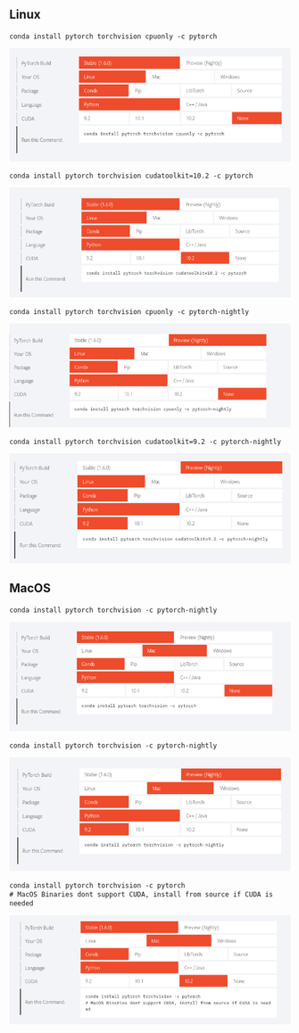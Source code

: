 

## Linux

```
conda install pytorch torchvision cpuonly -c pytorch
```

![image-20200830142123191](assets/INSTALL/image-20200830142123191.png)





```
conda install pytorch torchvision cudatoolkit=10.2 -c pytorch
```

![image-20200830142105228](assets/INSTALL/image-20200830142105228.png)





```
conda install pytorch torchvision cpuonly -c pytorch-nightly
```

![image-20200830142145949](assets/INSTALL/image-20200830142145949.png)





```
conda install pytorch torchvision cudatoolkit=9.2 -c pytorch-nightly
```

![image-20200830142202925](assets/INSTALL/image-20200830142202925.png)



## MacOS

```
conda install pytorch torchvision -c pytorch-nightly
```



![image-20200830142251065](assets/INSTALL/image-20200830142251065.png)



```
conda install pytorch torchvision -c pytorch-nightly
```

![image-20200830142225896](assets/INSTALL/image-20200830142225896.png)



```
conda install pytorch torchvision -c pytorch
# MacOS Binaries dont support CUDA, install from source if CUDA is needed
```

![image-20200830142704051](assets/INSTALL/image-20200830142704051.png)